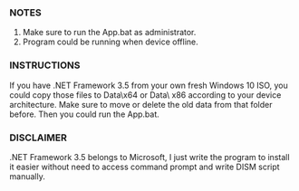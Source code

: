 <html>
<head></head>

  <body>
  <h3>NOTES</h3>
    <ol>
      <li>Make sure to run the App.bat as administrator.</li>
      <li>Program could be running when device offline.</li>
    </ol>

  <h3>INSTRUCTIONS</h3>
  <p>If you have .NET Framework 3.5 from your own fresh Windows 10 ISO, you could copy those files to Data\x64 or Data\ x86 according to your device architecture. Make sure to move or delete the old data from that folder before. Then you could run the App.bat.</p>

  <h3>DISCLAIMER</h3>
  <p>.NET Framework 3.5 belongs to Microsoft, I just write the program to install it easier without need to access command prompt and write DISM script manually.</p>

</body>
</html>
